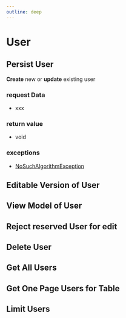```yaml
---
outline: deep
---
```


# User

## Persist User

**Create** new or **update** existing user

### request Data

- xxx

### return value

- void

### exceptions

- [NoSuchAlgorithmException]()

## Editable Version of User

## View Model of User

## Reject reserved User for edit

## Delete User

## Get All Users

## Get One Page Users for Table

## Limit Users
